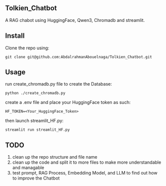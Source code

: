## Tolkien_Chatbot
A RAG chabot using HuggingFace, Qwen3, Chromadb and streamlit.
## Install
Clone the repo using:
```
git clone git@github.com:AbdalrahmanAbouelnaga/Tolkien_Chatbot.git
```
## Usage
run create_chromadb.py file to create the Database:
```
python ./create_chromadb.py
```
create a .env file and place your HuggingFace token as such:
```
HF_TOKEN=<Your_HuggingFace_Token>
```
then launch streamlit_HF.py:
```
streamlit run streamlit_HF.py
```
## TODO
1) clean up the repo structure and file name
2) clean up the code and split it to more files to make more understandable and managable
3) test prompt, RAG Process, Embedding Model, and LLM to find out how to improve the Chatbot
